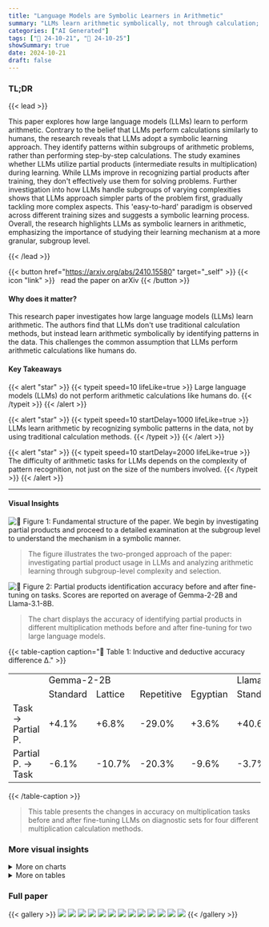 ```yaml
---
title: "Language Models are Symbolic Learners in Arithmetic"
summary: "LLMs learn arithmetic symbolically, not through calculation; they identify patterns, challenging the assumption of numerical computation."
categories: ["AI Generated"]
tags: ["🔖 24-10-21", "🤗 24-10-25"]
showSummary: true
date: 2024-10-21
draft: false
---
```


### TL;DR


{{< lead >}}

This paper explores how large language models (LLMs) learn to perform arithmetic.  Contrary to the belief that LLMs perform calculations similarly to humans, the research reveals that LLMs adopt a symbolic learning approach. They identify patterns within subgroups of arithmetic problems, rather than performing step-by-step calculations.  The study examines whether LLMs utilize partial products (intermediate results in multiplication) during learning.  While LLMs improve in recognizing partial products after training, they don't effectively use them for solving problems.  Further investigation into how LLMs handle subgroups of varying complexities shows that LLMs approach simpler parts of the problem first, gradually tackling more complex aspects. This 'easy-to-hard' paradigm is observed across different training sizes and suggests a symbolic learning process. Overall, the research highlights LLMs as symbolic learners in arithmetic, emphasizing the importance of studying their learning mechanism at a more granular, subgroup level.

{{< /lead >}}


{{< button href="https://arxiv.org/abs/2410.15580" target="_self" >}}
{{< icon "link" >}} &nbsp; read the paper on arXiv
{{< /button >}}

#### Why does it matter?
This research paper investigates how large language models (LLMs) learn arithmetic.  The authors find that LLMs don't use traditional calculation methods, but instead learn arithmetic symbolically by identifying patterns in the data. This challenges the common assumption that LLMs perform arithmetic calculations like humans do.
#### Key Takeaways

{{< alert "star" >}}
{{< typeit speed=10 lifeLike=true >}} Large language models (LLMs) do not perform arithmetic calculations like humans do. {{< /typeit >}}
{{< /alert >}}

{{< alert "star" >}}
{{< typeit speed=10 startDelay=1000 lifeLike=true >}} LLMs learn arithmetic by recognizing symbolic patterns in the data, not by using traditional calculation methods. {{< /typeit >}}
{{< /alert >}}

{{< alert "star" >}}
{{< typeit speed=10 startDelay=2000 lifeLike=true >}} The difficulty of arithmetic tasks for LLMs depends on the complexity of pattern recognition, not just on the size of the numbers involved. {{< /typeit >}}
{{< /alert >}}

------
#### Visual Insights



![](figures/figures_2_0.png "🔼 Figure 1: Fundamental structure of the paper. We begin by investigating partial products and proceed to a detailed examination at the subgroup level to understand the mechanism in a symbolic manner.")

> The figure illustrates the two-pronged approach of the paper: investigating partial product usage in LLMs and analyzing arithmetic learning through subgroup-level complexity and selection.





![](charts/charts_5_0.png "🔼 Figure 2: Partial products identification accuracy before and after fine-tuning on tasks. Scores are reported on average of Gemma-2-2B and Llama-3.1-8B.")

> The chart displays the accuracy of identifying partial products in different multiplication methods before and after fine-tuning for two large language models.





{{< table-caption caption="🔽 Table 1: Inductive and deductive accuracy difference Δ." >}}
<table id='0' style='font-size:18px'><tr><td></td><td colspan="4">Gemma-2-2B</td><td colspan="4">Llama-3.1-8B</td></tr><tr><td></td><td>Standard</td><td>Lattice</td><td>Repetitive</td><td>Egyptian</td><td>Standard</td><td>Lattice</td><td>Repetitive</td><td>Egyptian</td></tr><tr><td>Task → Partial P.</td><td>+4.1%</td><td>+6.8%</td><td>-29.0%</td><td>+3.6%</td><td>+40.6%</td><td>+40.8%</td><td>-59.0%</td><td>+29.6%</td></tr><tr><td>Partial P. → Task</td><td>-6.1%</td><td>-10.7%</td><td>-20.3%</td><td>-9.6%</td><td>-3.7%</td><td>-0.2%</td><td>-0.9%</td><td>-2.7%</td></tr></table>{{< /table-caption >}}

> This table presents the changes in accuracy on multiplication tasks before and after fine-tuning LLMs on diagnostic sets for four different multiplication calculation methods.



### More visual insights



<details>
<summary>More on charts
</summary>


![](charts/charts_8_0.png "🔼 Figure 3: Position-level Accuracy from Gemma-2-2B and Llama-3.1-8B.")

> The chart displays the U-shaped pattern of position-level accuracy in 3, 4, and 5-digit multiplication tasks across various training set sizes for Gemma-2-2B and Llama-3.1-8B models.


![](charts/charts_8_1.png "🔼 Figure 3: Position-level Accuracy from Gemma-2-2B and Llama-3.1-8B.")

> The chart displays the position-level accuracy of LLMs in multiplication tasks, revealing a U-shaped pattern across different training set sizes.


![](charts/charts_8_2.png "🔼 Figure 3: Position-level Accuracy from Gemma-2-2B and Llama-3.1-8B.")

> The chart displays the position-level accuracy of LLMs in 3, 4, and 5-digit multiplication tasks across different training set sizes, revealing a U-shaped pattern.


![](charts/charts_8_3.png "🔼 Figure 3: Position-level Accuracy from Gemma-2-2B and Llama-3.1-8B.")

> The chart displays the position-level accuracy of LLMs in multiplication tasks across varying training set sizes, revealing a U-shaped pattern.


![](charts/charts_8_4.png "🔼 Figure 3: Position-level Accuracy from Gemma-2-2B and Llama-3.1-8B.")

> The chart displays the position-level accuracy of LLMs in 3, 4, and 5 digit multiplication tasks across different training set sizes, revealing a U-shaped pattern.


![](charts/charts_8_5.png "🔼 Figure 3: Position-level Accuracy from Gemma-2-2B and Llama-3.1-8B.")

> The chart displays the position-level accuracy of LLMs (Gemma-2-2B and Llama-3.1-8B) in 3, 4, and 5-digit multiplication tasks across different training set sizes, revealing a U-shaped pattern.


</details>



<details>
<summary>More on tables
</summary>


{{< table-caption caption="🔽 Table 2: Diagnostic sets with four calculation methods." >}}
<br><table id='5' style='font-size:16px'><tr><td>Standard Multiplication</td><td>Pstd = {A1 xB1B2, A2xB1B2, B1 xA1A2,B2 x A1A2}</td></tr><tr><td>Repetitive Addition</td><td>Pra = {�B1B2 A1A2, ��� B1B2}</td></tr><tr><td>Lattice Method</td><td>Plattice = {A10x B10,A10x B2,A2 x B10, A2 x B2}</td></tr><tr><td>Egyptian Multiplication</td><td>Pegyptian = {2k xA1A2|ke0,1,..., [log2(B1B2)]}</td></tr></table>{{< /table-caption >}}

> The table presents diagnostic sets for four multiplication calculation methods (standard multiplication, repetitive addition, lattice method, and Egyptian multiplication) used to investigate whether LLMs leverage partial products during arithmetic learning.


{{< table-caption caption="🔽 Table 3: Label space statistics with different rule perturbations. H(L) represents the entropy of the label space, and |L| is the size of the label space. {C}i=1 represents all positions in output digits." >}}
<table id='0' style='font-size:14px'><tr><td></td><td></td><td>C1</td><td>C2</td><td>C3</td><td>C4</td><td>C5</td><td colspan="2">{Ci}i=1</td></tr><tr><td>Task</td><td>Format</td><td>H(L)</td><td>H(L)</td><td>H(L)</td><td>H(L)</td><td>H(L)</td><td>ILI</td><td>H(L)</td></tr><tr><td>f(a,b) = a + b</td><td>A1A2 + B1B2 = C1C2C3</td><td>0.9710</td><td>3.3215</td><td>3.3219</td><td></td><td></td><td>179</td><td>7.2130</td></tr><tr><td>f(a,b) = a + b + 1</td><td>A1A2 + B1B2 = C1C2C3</td><td>0.9649</td><td>3.3215</td><td>3.3219</td><td></td><td></td><td>179</td><td>7.2130</td></tr><tr><td>f(a,b) = a +6+ 15</td><td>A1A2 + B1B2 = C1C2C3</td><td>0.9280</td><td>3.3214</td><td>3.3219</td><td></td><td></td><td>179</td><td>7.2130</td></tr><tr><td>f(a,b) = a +b + 115</td><td>A1A2 + B1B2 = C1C2C3</td><td>0.9280</td><td>3.3214</td><td>3.3219</td><td>-</td><td></td><td>179</td><td>7.2130</td></tr><tr><td>f(a,b) = (a+ b) mod 100</td><td>A1A2 + B1B2 = C1C2</td><td>3.3214</td><td>3.3219</td><td>-</td><td>-</td><td>-</td><td>100</td><td>6.6432</td></tr><tr><td>f(a,b) = (a+ b) mod 50</td><td>A1A2 + B1B2 = C1C2</td><td>2.3217</td><td>3.3219</td><td>-</td><td>-</td><td>-</td><td>50</td><td>5.6436</td></tr><tr><td>f(a,b) = (a+b) mod 10</td><td>A1A2 + B1B2 = C1</td><td>3.3219</td><td>-</td><td>-</td><td>-</td><td>-</td><td>10</td><td>3.3219</td></tr><tr><td>f(a,b) = a xb</td><td>A1A2 x B1B2 = C1C2C3C4</td><td>2.8979</td><td>3.3215</td><td>3.3160</td><td>3.0340</td><td>-</td><td>2621</td><td>11.1172</td></tr><tr><td>f(a,b) = a xbx 2</td><td>A1A2 x B1B2 = C1C2C3C4C5</td><td>0.6873</td><td>3.2173</td><td>3.3215</td><td>3.2964</td><td>2.2227</td><td>2621</td><td>11.1172</td></tr><tr><td>f(a,b) = a xbx 4</td><td>A1A2 x B1B2 = C1C2C3C4C5</td><td>1.6030</td><td>3.3020</td><td>3.3204</td><td>3.2234</td><td>2.2227</td><td>2621</td><td>11.1172</td></tr><tr><td>f(a,b) = a xbx 8</td><td>A1A2 x B1B2 = C1C2C3C4C5</td><td>2.5811</td><td>3.3202</td><td>3.3151</td><td>3.2235</td><td>2.2227</td><td>2621</td><td>11.1172</td></tr><tr><td>f(a,b) = (a x b) mod 100</td><td>A1A2 x B1B2 = C1C2</td><td>3.3160</td><td>3.0340</td><td>-</td><td>-</td><td>-</td><td>100</td><td>6.2912</td></tr><tr><td>f(a,b) = (a x b) mod 50</td><td>A1A2 x B1B2 = C1C2</td><td>2.3210</td><td>3.0340</td><td>-</td><td>-</td><td>-</td><td>50</td><td>5.3494</td></tr><tr><td>f(a,b) = (a x b) mod 10</td><td>A1A2 x B1B2 = C1</td><td>3.0340</td><td>-</td><td>-</td><td>-</td><td>-</td><td>10</td><td>3.0340</td></tr></table>{{< /table-caption >}}

> Table 3 shows the label space entropy and cardinality for various addition and multiplication tasks with different rule perturbations.


{{< table-caption caption="🔽 Table 4: Test Accuracy difference Δ on perturbed addition and multiplication." >}}
<table id='7' style='font-size:14px'><tr><td></td><td>Gemma-2-2B</td><td>Llama-3.1-8B</td></tr><tr><td>f(a,b) = a + 6</td><td></td><td></td></tr><tr><td>f(a,b) = a + 6 + 1</td><td>-0.1%</td><td>-0.1%</td></tr><tr><td>f(a,b) = a + 6 + 15</td><td>-0.9%</td><td>+0.1%</td></tr><tr><td>f(a,b) = a + b + 115</td><td>-1.4%</td><td>+0.7%</td></tr><tr><td>f(a,b) = (a + b) mod 100</td><td>+10.1%</td><td>+3.7%</td></tr><tr><td>f(a,b) = (a + b) mod 50</td><td>+13.1%</td><td>+6.7%</td></tr><tr><td>f(a,b) = (a+b) mod 10</td><td>+26.1%</td><td>+13.7%</td></tr><tr><td>f(a,b) = a x 6</td><td>-</td><td></td></tr><tr><td>f(a,b) = a X 6 X 2</td><td>-1.1%</td><td>-2.7%</td></tr><tr><td>f(a,b) = a x 6 x 4</td><td>-1.7%</td><td>+0.7%</td></tr><tr><td>f(a,b) = a X b x 8</td><td>+0.2%</td><td>-3.7%</td></tr><tr><td>f(a,b) = (a x b) mod 100</td><td>+7.1%</td><td>+3.8%</td></tr><tr><td>f(a,b) = (a X b) mod 50</td><td>+12.1%</td><td>+5.3%</td></tr><tr><td>f(a,b) = (a x b) mod 10</td><td>+18.9%</td><td>+10.7%</td></tr></table>{{< /table-caption >}}

> The table shows the accuracy difference (Δ) in percentage for addition and multiplication tasks on Gemma-2-2B and Llama-3.1-8B models with various rule perturbations.


{{< table-caption caption="🔽 Table 6: Test Accuracy difference Δ on perturbed addition and multiplication." >}}
<table id='2' style='font-size:14px'><tr><td></td><td>Format</td><td>Gemma-2-2B</td><td>Llama-3.1-8B</td></tr><tr><td>f(a,b) =a+b</td><td>Natural Language</td><td>-</td><td>-</td></tr><tr><td>f(a,b) = a+b</td><td>Random String</td><td>+0.1%</td><td>-0.2%</td></tr><tr><td>f(a,b) =a+b</td><td>Disturbed Digits</td><td>-3.9%</td><td>-2.1%</td></tr><tr><td>f(a,b) = a x b</td><td>Natural Language</td><td>-</td><td>-</td></tr><tr><td>f(a,b) = a x b</td><td>Random String</td><td>+0.3%</td><td>-0.5%</td></tr><tr><td>f(a,b) = a X b</td><td>Disturbed Digits</td><td>-1.9%</td><td>-3.1%</td></tr></table>{{< /table-caption >}}

> This table presents the accuracy difference (Δ) in percentage points for addition and multiplication tasks, comparing the performance of Gemma-2-2B and Llama-3.1-8B models under three different input format perturbations (Natural Language, Random String, and Disturbed Digits).


{{< table-caption caption="🔽 Table 1: Inductive and deductive accuracy difference Δ." >}}
<table id='16' style='font-size:22px'><tr><td></td><td>B1 B2</td></tr><tr><td>A1</td><td>A1B1 A1B2</td></tr><tr><td>A2</td><td>A2B1 A2B2</td></tr></table>{{< /table-caption >}}

> The table presents the inductive and deductive accuracy differences (Δ) for four multiplication calculation methods (Standard, Lattice, Repetitive, Egyptian) across two LLMs (Gemma-2-2B and Llama-3.1-8B), showing the impact of fine-tuning on partial products.


</details>


### Full paper

{{< gallery >}}
<img src="paper_images/1.png" class="grid-w50 md:grid-w33 xl:grid-w25" />
<img src="paper_images/2.png" class="grid-w50 md:grid-w33 xl:grid-w25" />
<img src="paper_images/3.png" class="grid-w50 md:grid-w33 xl:grid-w25" />
<img src="paper_images/4.png" class="grid-w50 md:grid-w33 xl:grid-w25" />
<img src="paper_images/5.png" class="grid-w50 md:grid-w33 xl:grid-w25" />
<img src="paper_images/6.png" class="grid-w50 md:grid-w33 xl:grid-w25" />
<img src="paper_images/7.png" class="grid-w50 md:grid-w33 xl:grid-w25" />
<img src="paper_images/8.png" class="grid-w50 md:grid-w33 xl:grid-w25" />
<img src="paper_images/9.png" class="grid-w50 md:grid-w33 xl:grid-w25" />
<img src="paper_images/10.png" class="grid-w50 md:grid-w33 xl:grid-w25" />
<img src="paper_images/11.png" class="grid-w50 md:grid-w33 xl:grid-w25" />
<img src="paper_images/12.png" class="grid-w50 md:grid-w33 xl:grid-w25" />
<img src="paper_images/13.png" class="grid-w50 md:grid-w33 xl:grid-w25" />
{{< /gallery >}}